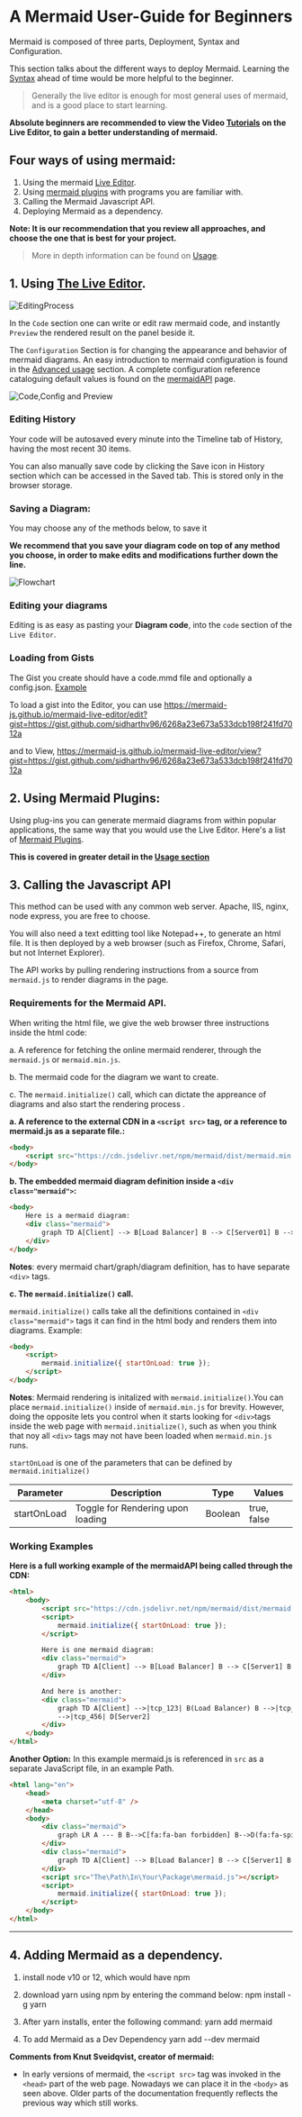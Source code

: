 # A Mermaid User-Guide for Beginners

Mermaid is composed of three parts, Deployment, Syntax and Configuration.

This section talks about the different ways to deploy Mermaid. Learning the [Syntax](./n00b-syntaxReference.md) ahead of time would be more helpful to the beginner.

> Generally the live editor is enough for most general uses of mermaid, and is a good place to start learning.

**Absolute beginners are recommended to view the Video [Tutorials](./Tutorials.md) on the Live Editor, to gain a better understanding of mermaid.**

## Four ways of using mermaid:

1. Using the mermaid [Live Editor](https://mermaid-js.github.io/mermaid-live-editor/).
2. Using [mermaid plugins](./integrations.md) with programs you are familiar with.
3. Calling the Mermaid Javascript API.
4. Deploying Mermaid as a dependency.

**Note: It is our recommendation that you review all approaches, and choose the one that is best for your project.**

> More in depth information can be found on [Usage](./usage.md).

## 1. Using [The Live Editor](https://mermaidjs.github.io/mermaid-live-editor/edit).

![EditingProcess](./img/Editing-process.png)

In the `Code` section one can write or edit raw mermaid code, and instantly `Preview` the rendered result on the panel beside it.

The `Configuration` Section is for changing the appearance and behavior of mermaid diagrams. An easy introduction to mermaid configuration is found in the [Advanced usage](./n00b-advanced.md) section. A complete configuration reference cataloguing default values is found on the [mermaidAPI](Setup.md) page.

![Code,Config and Preview](./img/Code-Preview-Config.png)

### Editing History

Your code will be autosaved every minute into the Timeline tab of History, having the most recent 30 items.

You can also manually save code by clicking the Save icon in History section which can be accessed in the Saved tab. This is stored only in the browser storage.

### Saving a Diagram:

You may choose any of the methods below, to save it

**We recommend that you save your diagram code on top of any method you choose, in order to make edits and modifications further down the line.**

![Flowchart](./img/Live-Editor-Choices.png)

### Editing your diagrams

Editing is as easy as pasting your **Diagram code**, into the `code` section of the `Live Editor`.

### Loading from Gists

The Gist you create should have a code.mmd file and optionally a config.json. [Example](https://gist.github.com/sidharthv96/6268a23e673a533dcb198f241fd7012a)

To load a gist into the Editor, you can use https://mermaid-js.github.io/mermaid-live-editor/edit?gist=https://gist.github.com/sidharthv96/6268a23e673a533dcb198f241fd7012a

and to View, https://mermaid-js.github.io/mermaid-live-editor/view?gist=https://gist.github.com/sidharthv96/6268a23e673a533dcb198f241fd7012a

## 2. Using Mermaid Plugins:

Using plug-ins you can generate mermaid diagrams from within popular applications, the same way that you would use the Live Editor. Here's a list of [Mermaid Plugins](./integrations.md).

**This is covered in greater detail in the [Usage section](usage.md)**

## 3. Calling the Javascript API

This method can be used with any common web server. Apache, IIS, nginx, node express, you are free to choose.

You will also need a text editting tool like Notepad++, to generate an html file. It is then deployed by a web browser (such as Firefox, Chrome, Safari, but not Internet Explorer).

The API works by pulling rendering instructions from a source from `mermaid.js` to render diagrams in the page.

### Requirements for the Mermaid API.

When writing the html file, we give the web browser three instructions inside the html code:

a. A reference for fetching the online mermaid renderer, through the `mermaid.js` or `mermaid.min.js`.

b. The mermaid code for the diagram we want to create.

c. The `mermaid.initialize()` call, which can dictate the appreance of diagrams and also start the rendering process .

**a. A reference to the external CDN in a `<script src>` tag, or a reference to mermaid.js as a separate file.:**

```html
<body>
    <script src="https://cdn.jsdelivr.net/npm/mermaid/dist/mermaid.min.js"></script>
</body>
```

**b. The embedded mermaid diagram definition inside a `<div class="mermaid">`:**

```html
<body>
    Here is a mermaid diagram:
    <div class="mermaid">
        graph TD A[Client] --> B[Load Balancer] B --> C[Server01] B --> D[Server02]
    </div>
</body>
```

**Notes**: every mermaid chart/graph/diagram definition, has to have separate `<div>` tags.

**c. The `mermaid.initialize()` call.**

`mermaid.initialize()` calls take all the definitions contained in `<div class="mermaid">` tags it can find in the html body and renders them into diagrams. Example:

```html
<body>
    <script>
        mermaid.initialize({ startOnLoad: true });
    </script>
</body>
```

**Notes**:
Mermaid rendering is initalized with `mermaid.initialize()`.You can place `mermaid.initialize()` inside of `mermaid.min.js` for brevity. However, doing the opposite lets you control when it starts looking for `<div>`tags inside the web page with `mermaid.initialize()`, such as when you think that noy all `<div>` tags may not have been loaded when `mermaid.min.js` runs.

`startOnLoad` is one of the parameters that can be defined by `mermaid.initialize()`

| Parameter   | Description                       | Type    | Values      |
| ----------- | --------------------------------- | ------- | ----------- |
| startOnLoad | Toggle for Rendering upon loading | Boolean | true, false |

### Working Examples

**Here is a full working example of the mermaidAPI being called through the CDN:**

```html
<html>
    <body>
        <script src="https://cdn.jsdelivr.net/npm/mermaid/dist/mermaid.min.js"></script>
        <script>
            mermaid.initialize({ startOnLoad: true });
        </script>

        Here is one mermaid diagram:
        <div class="mermaid">
            graph TD A[Client] --> B[Load Balancer] B --> C[Server1] B --> D[Server2]
        </div>

        And here is another:
        <div class="mermaid">
            graph TD A[Client] -->|tcp_123| B(Load Balancer) B -->|tcp_456| C[Server1] B
            -->|tcp_456| D[Server2]
        </div>
    </body>
</html>
```

**Another Option:**
In this example mermaid.js is referenced in `src` as a separate JavaScript file, in an example Path.

```html
<html lang="en">
    <head>
        <meta charset="utf-8" />
    </head>
    <body>
        <div class="mermaid">
            graph LR A --- B B-->C[fa:fa-ban forbidden] B-->D(fa:fa-spinner);
        </div>
        <div class="mermaid">
            graph TD A[Client] --> B[Load Balancer] B --> C[Server1] B --> D[Server2]
        </div>
        <script src="The\Path\In\Your\Package\mermaid.js"></script>
        <script>
            mermaid.initialize({ startOnLoad: true });
        </script>
    </body>
</html>
```

---

## 4. Adding Mermaid as a dependency.

1. install node v10 or 12, which would have npm

2. download yarn using npm by entering the command below:
   npm install -g yarn

3. After yarn installs, enter the following command:
   yarn add mermaid

4. To add Mermaid as a Dev Dependency
   yarn add --dev mermaid

**Comments from Knut Sveidqvist, creator of mermaid:**

-   In early versions of mermaid, the `<script src>` tag was invoked in the `<head>` part of the web page. Nowadays we can place it in the `<body>` as seen above. Older parts of the documentation frequently reflects the previous way which still works.
